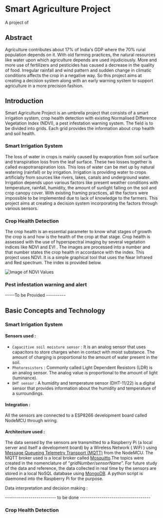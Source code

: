 # Smart Agriculture Project
A project of 


## Abstract 

Agriculture contributes about 17% of India's GDP where the 70% rural population depends on it. With old farming practices, the natural resources like water upon which agriculture depends are used injudiciously. More and more use of fertilizers and pesticides has caused a decrease in the quality of food. Irregular rainfall and wind pattern and sudden change in climatic conditions affects the crop in a negative way. So this project aims at creating a decision system along with an early warning system to support agriculture in a more precision fashion. 

## Introduction

Smart Agriculture Project is an umbrella project that consists of a smart  irrigation system, crop health detection with existing Normalised Difference    Vegetation Index (NDVI), a pest infestation warning system. The field is to be    divided into grids. Each grid provides the information about crop health and soil   health. 

### Smart Irrigation System 
The loss of water in crops is mainly caused by evaporation from soil surface and transpiration loss from the leaf surface. These two losses together is called evapotranspiration loss. This loss of water can be met up by natural watering (rainfall) or by irrigation. Irrigation is providing water to crops artificially from sources like rivers, lakes, canals and underground water. Irrigation depends upon various factors like present weather conditions with temperature, rainfall, humidity,  the amount of sunlight falling on the soil and crop canopy cover. With existing framing practices, all the factors were impossible to be implemented due to lack of knowledge to the farmers. 
This project aims at creating a decision system incorporating the factors through various sensors.
### Crop Health Detection 
The crop health is an essential parameter to know what stages of growth the crop is and how is the health of the crop at that stage. Crop health is assessed with the use of hyperspectral imaging by several vegetation indices like NDVI and EVI . The images are processed into a number and that number states the crop health in accordance with the index. This project uses NDVI. It is a simple graphical tool that uses the Near Infrared and Red spectrum. The index is provided below. 

![Image of NDVI Values](https://phenospex.com/wp-content/uploads/2019/10/plants.png)

### Pest infestation warning and alert
-----To be Provided ----------
## Basic Concepts and Technology

### Smart Irrigation System 	
#### Sensors used : 
- `Capacitive soil moisture sensor` : It is an analog sensor that uses capacitors to store charges when in contact with moist substance. The amount of charging is proportional to the amount of water present in the soil. 
- `Photoresistors` : Commonly called Light Dependent Resistors (LDR) is an analog sensor. The analog value is proportional to the amount of light (luminance). 
- `DHT sensor` : A humidity and temperature sensor (DHT-11/22) is a digital sensor that provides information about the humidity and temperature of a surroundings. 

#### Integration :
All the sensors are connected to a ESP8266 development board called NodeMCU through wiring. 

#### Architecture used :
The data sensed by the sensors are transmitted to a Raspberry Pi (a local server and itself a development board) by a Wireless Network ( WiFi ) using [Message Queueing Telemetry Transport (MQTT)](https://mqtt.org/) from the NodeMCU. The MQTT broker used is a local broker called [Mosquitto](https://mosquitto.org/).The topics were created in the nomenclature of “_gridNumber_/_sensorName_”. 
For future study of the data and reference, the data collected in real time by the sensors are stored in a local NoSQL database using [MongoDB](https://www.mongodb.com/). A python script is daemoned into the Raspberry Pi for the purpose.

Data interpretation and decision making :

--------------------------  to be done  ------------------------------------
	

### Crop Health Detection 
	

